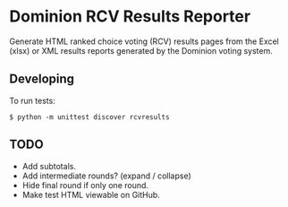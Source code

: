 # Dominion RCV Results Reporter

Generate HTML ranked choice voting (RCV) results pages from the
Excel (xlsx) or XML results reports generated by the Dominion voting system.

## Developing

To run tests:

```
$ python -m unittest discover rcvresults
```

## TODO

* Add subtotals.
* Add intermediate rounds? (expand / collapse)
* Hide final round if only one round.
* Make test HTML viewable on GitHub.

